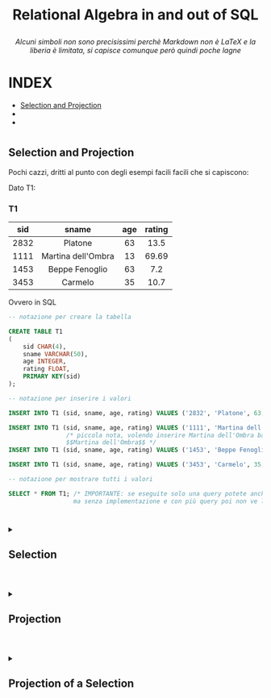 # <p align = "center"> Relational Algebra in and out of SQL </p>

###### <p align = "center"> Alcuni simboli non sono precisissimi perchè Markdown non è LaTeX e la liberia è limitata, si capisce comunque però quindi poche lagne </p>

#
# INDEX

- [Selection and Projection](#selection-and-projection)
- []()
- []()

#

## Selection and Projection

Pochi cazzi, dritti al punto con degli esempi facili facili che si capiscono:

Dato T1:

### T1

| **sid** | **sname** | **age** | **rating** |
| :---: | :---: | :---: | :---: |
|2832|Platone|63|13.5|
|1111|Martina dell'Ombra|13|69.69|
|1453|Beppe Fenoglio|63|7.2|
|3453|Carmelo|35|10.7|

Ovvero in SQL

~~~sql
-- notazione per creare la tabella

CREATE TABLE T1
(
    sid CHAR(4),
    sname VARCHAR(50),
    age INTEGER,
    rating FLOAT,
    PRIMARY KEY(sid)
);

-- notazione per inserire i valori

INSERT INTO T1 (sid, sname, age, rating) VALUES ('2832', 'Platone', 63, 13.5);

INSERT INTO T1 (sid, sname, age, rating) VALUES ('1111', 'Martina dell Ombra', 13, 69.69);
                /* piccola nota, volendo inserire Martina dell'Ombra basterebbe fare 
                $$Martina dell'Ombra$$ */
INSERT INTO T1 (sid, sname, age, rating) VALUES ('1453', 'Beppe Fenoglio', 63, 7.2);

INSERT INTO T1 (sid, sname, age, rating) VALUES ('3453', 'Carmelo', 35, 10.7);

-- notazione per mostrare tutti i valori

SELECT * FROM T1; /* IMPORTANTE: se eseguite solo una query potete anche evitare il ;
                  ma senza implementazione e con più query poi non ve le distingue /*
~~~

#

<details>

<summary><h2> Selection </h2> </summary>

L'operazione di selezione *Sig1* = $\sigma_{age > 42}$(*T1*)

In SQL
~~~sql
SELECT * -- Seleziona tutte le righe e le colonne...
FROM T1  -- ...dalla tabella T1...
WHERE age > 42  -- ...tale che l'età sia maggiore di 42.
~~~

Dà come risultato:

### Sig1

| **sid** | **sname** | **age** | **rating** |
| :---: | :---: | :---: | :---: |
|2832|Platone|63|13.5|
|1453|Beppe Fenoglio|63|7.2|

</details>

#

<details>

<summary><h2> Projection </h2> </summary>

L'operazione di proiezione *Pro1* = $\pi_{age}$(*T1*)

In SQL
~~~sql
SELECT age --seleziona solo la colonna "age"
FROM T1
~~~

Produce:

### Pro1

| **age** | 
:---:
63
13
63
35
#### Piccola nota: dalle lezioni esce fuori che l'operatore di proiezione *dovrebbe* eliminare i duplicati, ma sta cosa nse vede pe niente, questo perchè ancora non abbiamo tenuto conto di un terminino importantino che vediamo qui di seguito (ricordo di fare opportune verifiche sul [sito](https://www.db-fiddle.com) consigliato dal Professore per esercitarsi):

~~~sql
SELECT distinct age -- distinct elimina le copie
FROM T1
~~~

Che invece darà in "output":

| **age** | 
:---:
63
13
35

</details>


#

<details>

<summary><h2> Projection of a Selection </h2> </summary>

E infine un'operazione tipo *SP* = $\pi_{sname,age}(\sigma_{rating>9}(T1))$

In SQL
~~~sql
SELECT sname, age
FROM T1
WHERE rating > 9;
~~~

Dà:

### SP

 **sname** | **age** | 
|:---: | :---: | 
|Martina dell'Ombra|13|
|Platone|63|
|Carmelo|35|

#### Non dò certezze sul fatto che sia una ricorrenza voluta da PostgreSQL, anche perchè non c'ho troppa sbatta di andare a verificare ciò che sto per dire, però pare che dall'alto verso il basso il risultato della query abbia organizzato i dati che abbiamo "proiettato" dal rating più alto fino al più basso (può essere che lo faccia sempre come no).